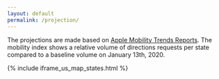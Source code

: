 ```yaml
---
layout: default
permalink: /projection/
---
```


The projections are made based on [Apple Mobility Trends Reports](https://www.apple.com/covid19/mobility). The mobility index  shows a relative volume of directions requests per state compared to a baseline volume on January 13th, 2020.

{% include iframe_us_map_states.html %}
